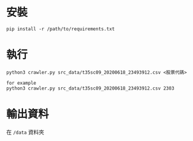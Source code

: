 # 安裝
```
pip install -r /path/to/requirements.txt
```

# 執行
```
python3 crawler.py src_data/t35sc09_20200618_23493912.csv <股票代碼>

for example
python3 crawler.py src_data/t35sc09_20200618_23493912.csv 2303

```
# 輸出資料
在 `/data` 資料夾